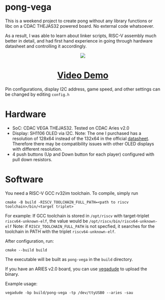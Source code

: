 # pong-vega

This is a weekend project to create pong without any library functions or libc on a CDAC THEJAS32 powered board. No external code whatsoever.

As a result, I was able to learn about linker scripts, RISC-V assembly much better in detail, and had first hand experience in going through hardware datasheet and controlling it accordingly.

<div align="center">
<img src="https://raw.githubusercontent.com/rnayabed/pong-vega/master/screenshots/photo.png">

# [Video Demo](https://www.youtube.com/watch?v=BnFxO1wrXD8) 
</div>

Pin configurations, display I2C address, game speed, and other settings can be changed by editing `config.h`

# Hardware

- SoC: CDAC VEGA THEJAS32. Tested on CDAC Aries v2.0
- Display: SH1106 OLED via I2C. Note: The one I purchased has a resolution of 128x64 instead of the 132x64 in the official [datasheet](https://www.velleman.eu/downloads/29/infosheets/sh1106_datasheet.pdf).
Therefore there may be compatibility issues with other OLED displays with different resolution.
- 4 push buttons (Up and Down button for each player) configured with pull down resistors.

# Software

You need a RISC-V GCC rv32im toolchain. To compile, simply run 

```
cmake -B build -RISCV_TOOLCHAIN_FULL_PATH=<path to riscv toolchain>/bin/<target triplet>
```

For example: If GCC toolchain is stored in `/opt/riscv` with target-triplet `riscv64-unknown-elf`, the value would be `/opt/riscv/bin/riscv64-unknown-elf`
Note: if `RISCV_TOOLCHAIN_FULL_PATH` is not specfied, it searches for the toolchain in PATH with the triplet `riscv64-unknown-elf`.

After configuration, run:

```
cmake --build build
```

The executable will be built as `pong-vega` in the `build` directory. 

If you have an ARIES v2.0 board, you can use [vegadude](https://github.com/rnayabed/vegadude) to upload the binary.

Example usage:

```
vegadude -bp build/pong-vega -tp /dev/ttyUSB0 --aries -sau
```
